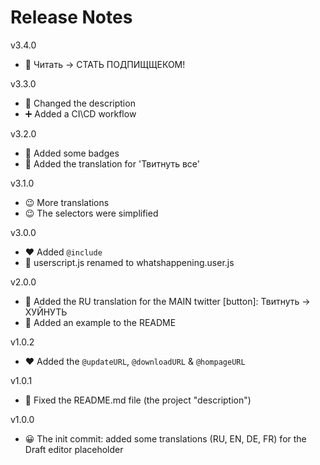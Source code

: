 Release Notes
==

v3.4.0

- 🎁 Читать -> СТАТЬ ПОДПИЩЩЕКОМ!

v3.3.0

- 🎁 Changed the description
- ➕ Added a CI\CD workflow

v3.2.0

- 🤣 Added some badges
- 🤣 Added the translation for 'Твитнуть все'

v3.1.0

- 😉 More translations
- 😉 The selectors were simplified

v3.0.0

- ❤ Added `@include`
- 🍕 userscript.js renamed to whatshappening.user.js

v2.0.0

- 🎉 Added the RU translation for the MAIN twitter \[button\]: Твитнуть -> ХУЙНУТЬ
- 💌 Added an example to the README

v1.0.2

- ❤ Added the `@updateURL`, `@downloadURL` & `@hompageURL`

v1.0.1

- 🔧 Fixed the README.md file (the project "description")

v1.0.0

- 😀 The init commit: added some translations (RU, EN, DE, FR) for the Draft editor placeholder
